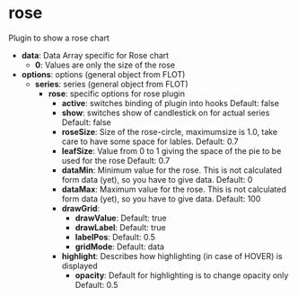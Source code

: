 # rose
Plugin to show a rose chart
* <strong>data</strong>: Data Array specific for Rose chart 		
	* <strong>0</strong>: Values are only the size of the rose
* <strong>options</strong>:  options (general object from FLOT)
	* <strong>series</strong>: series (general object from FLOT)
		* <strong>rose</strong>: specific options for rose plugin
			* <strong>active</strong>: switches binding of plugin into hooks
				Default: false
			* <strong>show</strong>: switches show of candlestick on for actual series
				Default: false
			* <strong>roseSize</strong>: Size of the rose-circle, maximumsize is 1.0, take care to have some space for lables.
				Default: 0.7
			* <strong>leafSize</strong>: Value from 0 to 1 giving the space of the pie to be used for the rose
				Default: 0.7
			* <strong>dataMin</strong>: Minimum value for the rose. This is not calculated form data (yet), so you have to give data.
				Default: 0
			* <strong>dataMax</strong>: Maximum value for the rose. This is not calculated form data (yet), so you have to give data.
				Default: 100
			* <strong>drawGrid</strong>: 
				* <strong>drawValue</strong>: 
					Default: true
				* <strong>drawLabel</strong>: 
					Default: true
				* <strong>labelPos</strong>: 
					Default: 0.5
				* <strong>gridMode</strong>: 
					Default: data
			* <strong>highlight</strong>: Describes how highlighting (in case of HOVER) is displayed
				* <strong>opacity</strong>: Default for highlighting is to change opacity only
					Default: 0.5
